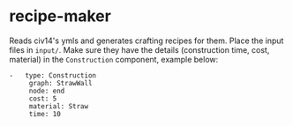 # recipe-maker

Reads civ14's ymls and generates crafting recipes for them.
Place the input files in `input/`. Make sure they have the details (construction time, cost, material) in the `Construction` component, example below:

```
-   type: Construction
     graph: StrawWall
     node: end
     cost: 5
     material: Straw
     time: 10
```
